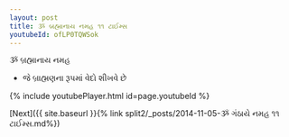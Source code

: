 ```yaml
---
layout: post
title: ૐ બ્રહ્માનાય નમહ ૧૧ ટાઈમ્સ
youtubeId: ofLP0TQWSok
---
```

 
 
 ૐ બ્રહ્માનાય નમહ  
 
 -  જે બ્રાહ્મણના રૂપમાં વેદો શીખવે છે 
 
  
 
  
 
 
 
 
 
 


{% include youtubePlayer.html id=page.youtubeId %}
 
[Next]({{ site.baseurl }}{% link  split2/_posts/2014-11-05-ૐ ગંઠાયે નમહ ૧૧ ટાઈમ્સ.md%})
 

